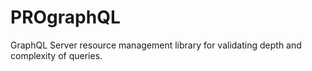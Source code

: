 # PROgraphQL
GraphQL Server resource management library for validating depth and complexity of queries.
